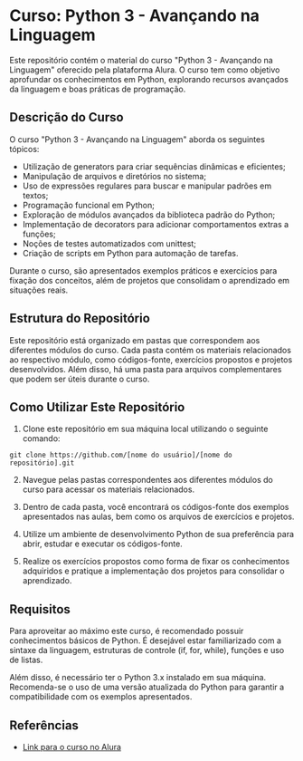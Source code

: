 # Curso: Python 3 - Avançando na Linguagem

Este repositório contém o material do curso "Python 3 - Avançando na Linguagem" oferecido pela plataforma Alura. O curso tem como objetivo aprofundar os conhecimentos em Python, explorando recursos avançados da linguagem e boas práticas de programação.

## Descrição do Curso

O curso "Python 3 - Avançando na Linguagem" aborda os seguintes tópicos:

- Utilização de generators para criar sequências dinâmicas e eficientes;
- Manipulação de arquivos e diretórios no sistema;
- Uso de expressões regulares para buscar e manipular padrões em textos;
- Programação funcional em Python;
- Exploração de módulos avançados da biblioteca padrão do Python;
- Implementação de decorators para adicionar comportamentos extras a funções;
- Noções de testes automatizados com unittest;
- Criação de scripts em Python para automação de tarefas.

Durante o curso, são apresentados exemplos práticos e exercícios para fixação dos conceitos, além de projetos que consolidam o aprendizado em situações reais.

## Estrutura do Repositório

Este repositório está organizado em pastas que correspondem aos diferentes módulos do curso. Cada pasta contém os materiais relacionados ao respectivo módulo, como códigos-fonte, exercícios propostos e projetos desenvolvidos. Além disso, há uma pasta para arquivos complementares que podem ser úteis durante o curso.

## Como Utilizar Este Repositório

1. Clone este repositório em sua máquina local utilizando o seguinte comando:

```
git clone https://github.com/[nome do usuário]/[nome do repositório].git
```

2. Navegue pelas pastas correspondentes aos diferentes módulos do curso para acessar os materiais relacionados.

3. Dentro de cada pasta, você encontrará os códigos-fonte dos exemplos apresentados nas aulas, bem como os arquivos de exercícios e projetos.

4. Utilize um ambiente de desenvolvimento Python de sua preferência para abrir, estudar e executar os códigos-fonte.

5. Realize os exercícios propostos como forma de fixar os conhecimentos adquiridos e pratique a implementação dos projetos para consolidar o aprendizado.

## Requisitos

Para aproveitar ao máximo este curso, é recomendado possuir conhecimentos básicos de Python. É desejável estar familiarizado com a sintaxe da linguagem, estruturas de controle (if, for, while), funções e uso de listas.

Além disso, é necessário ter o Python 3.x instalado em sua máquina. Recomenda-se o uso de uma versão atualizada do Python para garantir a compatibilidade com os exemplos apresentados.

## Referências

- [Link para o curso no Alura](https://cursos.alura.com.br/course/python-3-avancando-na-linguagem)
